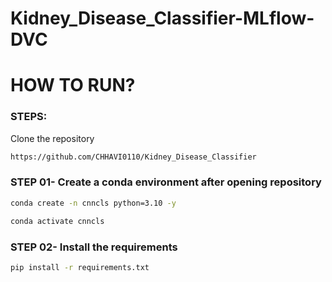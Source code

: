 # Kidney_Disease_Classifier-MLflow-DVC



# HOW TO RUN?
### STEPS:

Clone the repository

```bash
https://github.com/CHHAVI0110/Kidney_Disease_Classifier
```
### STEP 01- Create a conda environment after opening repository

```bash
conda create -n cnncls python=3.10 -y
```

```bash
conda activate cnncls
```


### STEP 02- Install the requirements
```bash
pip install -r requirements.txt
```